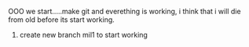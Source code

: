 OOO we start.....make git and everething is working, i think that i will die from old before its start working.

1. create new branch mil1 to start working